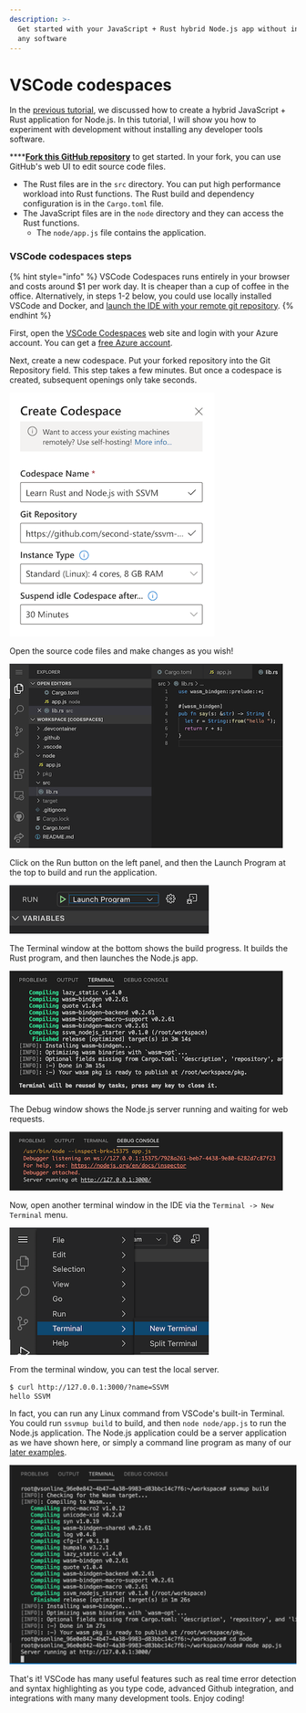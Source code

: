```yaml
---
description: >-
  Get started with your JavaScript + Rust hybrid Node.js app without installing
  any software
---
```


# VSCode codespaces

In the [previous tutorial](./), we discussed how to create a hybrid JavaScript + Rust application for Node.js. In this tutorial, I will show you how to experiment with development without installing any developer tools software.

\*\*\*\*[**Fork this GitHub repository**](https://github.com/second-state/ssvm-nodejs-starter/fork) to get started. In your fork, you can use GitHub's web UI to edit source code files.

* The Rust files are in the `src` directory. You can put high performance workload into Rust functions. The Rust build and dependency configuration is in the `Cargo.toml` file.
* The JavaScript files are in the `node` directory and they can access the Rust functions.
  * The `node/app.js` file contains the application.

### VSCode codespaces steps

{% hint style="info" %}
VSCode Codespaces runs entirely in your browser and costs around $1 per work day. It is cheaper than a cup of coffee in the office. Alternatively, in steps 1-2 below, you could use locally installed VSCode and Docker, and [launch the IDE with your remote git repository](https://code.visualstudio.com/remote-tutorials/containers/getting-started).
{% endhint %}

First, open the [VSCode Codespaces](https://online.visualstudio.com/) web site and login with your Azure account. You can get a [free Azure account](https://azure.microsoft.com/en-us/free/).

Next, create a new codespace. Put your forked repository into the Git Repository field. This step takes a few minutes. But once a codespace is created, subsequent openings only take seconds.

![](../../.gitbook/assets/vscode_create.png)

Open the source code files and make changes as you wish!

![](../../.gitbook/assets/vscode_code.png)

Click on the Run button on the left panel, and then the Launch Program at the top to build and run the application.

![](../../.gitbook/assets/vscode_run.png)

The Terminal window at the bottom shows the build progress. It builds the Rust program, and then launches the Node.js app.

![](../../.gitbook/assets/vscode_build.png)

The Debug window shows the Node.js server running and waiting for web requests.

![](../../.gitbook/assets/vscode_debug.png)

Now, open another terminal window in the IDE via the `Terminal -> New Terminal` menu.

![](../../.gitbook/assets/vscode_terminal.png)

From the terminal window, you can test the local server.

```text
$ curl http://127.0.0.1:3000/?name=SSVM
hello SSVM
```

In fact, you can run any Linux command from VSCode's built-in Terminal. You could run `ssvmup build` to build, and then `node node/app.js` to run the Node.js application. The Node.js application could be a server application as we have shown here, or simply a command line program as many of our [later examples](../pass-any-argument-and-return-any-value.md).

![](../../.gitbook/assets/vscode_terminal_ssvm.png)

That's it! VSCode has many useful features such as real time error detection and syntax highlighting as you type code, advanced Github integration, and integrations with many many development tools. Enjoy coding!

